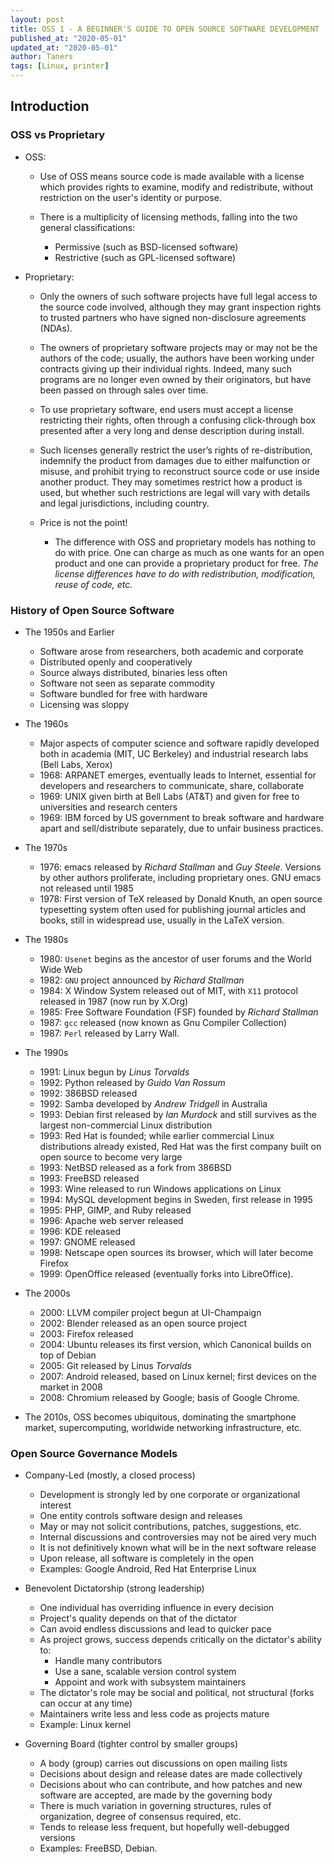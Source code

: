 ```yaml
---
layout: post
title: OSS 1 - A BEGINNER'S GUIDE TO OPEN SOURCE SOFTWARE DEVELOPMENT
published_at: "2020-05-01"
updated_at: "2020-05-01"
author: Taners
tags: [Linux, printer]
---
```


## Introduction

### OSS vs Proprietary

- OSS:

  - Use of OSS means source code is made available with a license which provides rights to examine, modify and redistribute, without restriction on the user's identity or purpose.

  - There is a multiplicity of licensing methods, falling into the two general classifications:

    - Permissive (such as BSD-licensed software)
    - Restrictive (such as GPL-licensed software)

- Proprietary:

  - Only the owners of such software projects have full legal access to the source code involved, although they may grant inspection rights to trusted partners who have signed non-disclosure agreements (NDAs).

  - The owners of proprietary software projects may or may not be the authors of the code; usually, the authors have been working under contracts giving up their individual rights. Indeed, many such programs are no longer even owned by their originators, but have been passed on through sales over time.

  - To use proprietary software, end users must accept a license restricting their rights, often through a confusing click-through box presented after a very long and dense description during install.

  - Such licenses generally restrict the user’s rights of re-distribution, indemnify the product from damages due to either malfunction or misuse, and prohibit trying to reconstruct source code or use inside another product. They may sometimes restrict how a product is used, but whether such restrictions are legal will vary with details and legal jurisdictions, including country.

  - Price is not the point!
    - The difference with OSS and proprietary models has nothing to do with price. One can charge as much as one wants for an open product and one can provide a proprietary product for free. *The license differences have to do with redistribution, modification, reuse of code, etc.*

### History of Open Source Software

- The 1950s and Earlier
  - Software arose from researchers, both academic and corporate
  - Distributed openly and cooperatively
  - Source always distributed, binaries less often
  - Software not seen as separate commodity
  - Software bundled for free with hardware
  - Licensing was sloppy

- The 1960s
  - Major aspects of computer science and software rapidly developed both in academia (MIT, UC Berkeley) and industrial research labs (Bell Labs, Xerox)
  - 1968: ARPANET emerges, eventually leads to Internet, essential for developers and researchers to communicate, share, collaborate
  - 1969: UNIX given birth at Bell Labs (AT&T) and given for free to universities and research centers
  - 1969: IBM forced by US government to break software and hardware apart and sell/distribute separately, due to unfair business practices.

- The 1970s
  - 1976: emacs released by *Richard Stallman* and *Guy Steele*. Versions by other authors proliferate, including proprietary ones. GNU emacs not released until 1985
  - 1978: First version of TeX released by Donald Knuth, an open source typesetting system often used for publishing journal articles and books, still in widespread use, usually in the LaTeX version.

- The 1980s
  - 1980: `Usenet` begins as the ancestor of user forums and the World Wide Web
  - 1982: `GNU` project announced by *Richard Stallman*
  - 1984: X Window System released out of MIT, with `X11` protocol released in 1987 (now run by X.Org)
  - 1985: Free Software Foundation (FSF) founded by *Richard Stallman*
  - 1987: `gcc` released (now known as Gnu Compiler Collection)
  - 1987: `Perl` released by Larry Wall.

- The 1990s
  - 1991: Linux begun by *Linus Torvalds*
  - 1992: Python released by *Guido Van Rossum*
  - 1992: 386BSD released
  - 1992: Samba developed by *Andrew Tridgell* in Australia
  - 1993: Debian first released by *Ian Murdock* and still survives as the largest non-commercial Linux distribution
  - 1993: Red Hat is founded; while earlier commercial Linux distributions already existed, Red Hat was the first company built on open source to become very large
  - 1993: NetBSD released as a fork from 386BSD
  - 1993: FreeBSD released
  - 1993: Wine released to run Windows applications on Linux
  - 1994: MySQL development begins in Sweden, first release in 1995
  - 1995: PHP, GIMP, and Ruby released
  - 1996: Apache web server released
  - 1996: KDE released
  - 1997: GNOME released
  - 1998: Netscape open sources its browser, which will later become Firefox
  - 1999: OpenOffice released (eventually forks into LibreOffice).

- The 2000s
  - 2000: LLVM compiler project begun at UI-Champaign
  - 2002: Blender released as an open source project
  - 2003: Firefox released
  - 2004: Ubuntu releases its first version, which Canonical builds on top of Debian
  - 2005: Git released by Linus *Torvalds*
  - 2007: Android released, based on Linux kernel; first devices on the market in 2008
  - 2008: Chromium released by Google; basis of Google Chrome.

- The 2010s, OSS becomes ubiquitous, dominating the smartphone market, supercomputing, worldwide networking infrastructure, etc.

### Open Source Governance Models

- Company-Led (mostly, a closed process)
  - Development is strongly led by one corporate or organizational interest
  - One entity controls software design and releases
  - May or may not solicit contributions, patches, suggestions, etc.
  - Internal discussions and controversies may not be aired very much
  - It is not definitively known what will be in the next software release
  - Upon release, all software is completely in the open
  - Examples: Google Android, Red Hat Enterprise Linux

- Benevolent Dictatorship (strong leadership)
  - One individual has overriding influence in every decision
  - Project's quality depends on that of the dictator
  - Can avoid endless discussions and lead to quicker pace
  - As project grows, success depends critically on the dictator's ability to:
    - Handle many contributors
    - Use a sane, scalable version control system
    - Appoint and work with subsystem maintainers
  - The dictator's role may be social and political, not structural (forks can occur at any time)
  - Maintainers write less and less code as projects mature
  - Example: Linux kernel

- Governing Board (tighter control by smaller groups)
  - A body (group) carries out discussions on open mailing lists
  - Decisions about design and release dates are made collectively
  - Decisions about who can contribute, and how patches and new software are accepted, are made by the governing body
  - There is much variation in governing structures, rules of organization, degree of consensus required, etc.
  - Tends to release less frequent, but hopefully well-debugged versions
  - Examples: FreeBSD, Debian.
